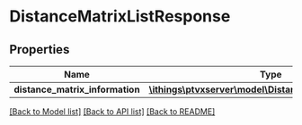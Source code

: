 # DistanceMatrixListResponse

## Properties
Name | Type | Description | Notes
------------ | ------------- | ------------- | -------------
**distance_matrix_information** | [**\ithings\ptvxserver\model\DistanceMatrixInformation[]**](DistanceMatrixInformation.md) |  | [optional] 

[[Back to Model list]](../../README.md#documentation-for-models) [[Back to API list]](../../README.md#documentation-for-api-endpoints) [[Back to README]](../../README.md)

